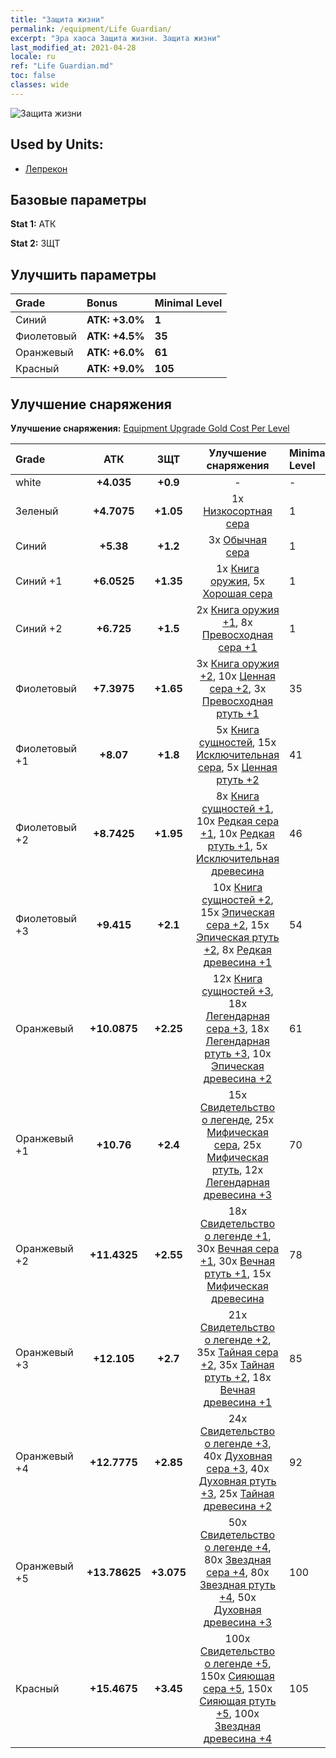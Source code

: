 ```yaml
---
title: "Защита жизни"
permalink: /equipment/Life Guardian/
excerpt: "Эра хаоса Защита жизни. Защита жизни"
last_modified_at: 2021-04-28
locale: ru
ref: "Life Guardian.md"
toc: false
classes: wide
---
```


  ![Защита жизни](/images/e/e_9093.png)

## Used by Units:

* [Лепрекон](/ru/units/Leprechaun/) 


## Базовые параметры
 **Stat 1:** АТК

 **Stat 2:** ЗЩТ

## Улучшить параметры

  |     Grade    |   Bonus | Minimal Level | 
  |:-------------|:--------|:--------------| 
  | Синий | **АТК: +3.0%** | **1** | 
  | Фиолетовый | **АТК: +4.5%** | **35** | 
  | Оранжевый | **АТК: +6.0%** | **61** | 
  | Красный | **АТК: +9.0%** | **105** | 


## Улучшение снаряжения
 **Улучшение снаряжения:** [Equipment Upgrade Gold Cost Per Level](/equipment/EquipmentUpgradeCostPerLevel/) 

  |          Grade      | АТК | ЗЩТ | Улучшение снаряжения | Minimal Level |
  |:--------------------|:---------:|:---------:|:----------------:|:--------------|
  | white | **+4.035** | **+0.9** | - | - |
  | Зеленый | **+4.7075** | **+1.05** | 1x [Низкосортная сера](/ItemsRU/mat_3/) | 1 |
  | Синий | **+5.38** | **+1.2** | 3x [Обычная сера](/ItemsRU/mat_9/) | 1 |
  | Синий +1 | **+6.0525** | **+1.35** | 1x [Книга оружия](/ItemsRU/mat_18/), 5x [Хорошая сера](/ItemsRU/mat_15/) | 1 |
  | Синий +2 | **+6.725** | **+1.5** | 2x [Книга оружия +1](/ItemsRU/mat_25/), 8x [Превосходная сера +1](/ItemsRU/mat_22/) | 1 |
  | Фиолетовый | **+7.3975** | **+1.65** | 3x [Книга оружия +2](/ItemsRU/mat_32/), 10x [Ценная сера +2](/ItemsRU/mat_29/), 3x [Превосходная ртуть +1](/ItemsRU/mat_21/) | 35 |
  | Фиолетовый +1 | **+8.07** | **+1.8** | 5x [Книга сущностей](/ItemsRU/mat_39/), 15x [Исключительная сера](/ItemsRU/mat_36/), 5x [Ценная ртуть +2](/ItemsRU/mat_28/) | 41 |
  | Фиолетовый +2 | **+8.7425** | **+1.95** | 8x [Книга сущностей +1](/ItemsRU/mat_46/), 10x [Редкая сера +1](/ItemsRU/mat_43/), 10x [Редкая ртуть +1](/ItemsRU/mat_42/), 5x [Исключительная древесина](/ItemsRU/mat_34/) | 46 |
  | Фиолетовый +3 | **+9.415** | **+2.1** | 10x [Книга сущностей +2](/ItemsRU/mat_53/), 15x [Эпическая сера +2](/ItemsRU/mat_50/), 15x [Эпическая ртуть +2](/ItemsRU/mat_49/), 8x [Редкая древесина +1](/ItemsRU/mat_41/) | 54 |
  | Оранжевый | **+10.0875** | **+2.25** | 12x [Книга сущностей +3](/ItemsRU/mat_60/), 18x [Легендарная сера +3](/ItemsRU/mat_57/), 18x [Легендарная ртуть +3](/ItemsRU/mat_56/), 10x [Эпическая древесина +2](/ItemsRU/mat_48/) | 61 |
  | Оранжевый +1 | **+10.76** | **+2.4** | 15x [Свидетельство о легенде](/ItemsRU/mat_67/), 25x [Мифическая сера](/ItemsRU/mat_64/), 25x [Мифическая ртуть](/ItemsRU/mat_63/), 12x [Легендарная древесина +3](/ItemsRU/mat_55/) | 70 |
  | Оранжевый +2 | **+11.4325** | **+2.55** | 18x [Свидетельство о легенде +1](/ItemsRU/mat_74/), 30x [Вечная сера +1](/ItemsRU/mat_71/), 30x [Вечная ртуть +1](/ItemsRU/mat_70/), 15x [Мифическая древесина](/ItemsRU/mat_62/) | 78 |
  | Оранжевый +3 | **+12.105** | **+2.7** | 21x [Свидетельство о легенде +2](/ItemsRU/mat_81/), 35x [Тайная сера +2](/ItemsRU/mat_78/), 35x [Тайная ртуть +2](/ItemsRU/mat_77/), 18x [Вечная древесина +1](/ItemsRU/mat_69/) | 85 |
  | Оранжевый +4 | **+12.7775** | **+2.85** | 24x [Свидетельство о легенде +3](/ItemsRU/mat_88/), 40x [Духовная сера +3](/ItemsRU/mat_85/), 40x [Духовная ртуть +3](/ItemsRU/mat_84/), 25x [Тайная древесина +2](/ItemsRU/mat_76/) | 92 |
  | Оранжевый +5 | **+13.78625** | **+3.075** | 50x [Свидетельство о легенде +4](/ItemsRU/mat_95/), 80x [Звездная сера +4](/ItemsRU/mat_92/), 80x [Звездная ртуть +4](/ItemsRU/mat_91/), 50x [Духовная древесина +3](/ItemsRU/mat_83/) | 100 |
  | Красный | **+15.4675** | **+3.45** | 100x [Свидетельство о легенде +5](/ItemsRU/mat_102/), 150x [Сияющая сера +5](/ItemsRU/mat_99/), 150x [Сияющая ртуть +5](/ItemsRU/mat_98/), 100x [Звездная древесина +4](/ItemsRU/mat_90/) | 105 |

